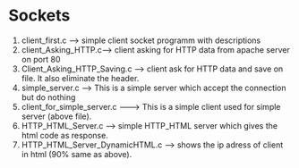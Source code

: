 # Sockets
1. client_first.c --> simple client socket programm with descriptions
2. client_Asking_HTTP.c--> client asking for HTTP data from apache server on port 80
3. Client_Asking_HTTP_Saving.c --> client ask for HTTP data and save on file. It also eliminate the header.
4. simple_server.c --> This is a simple server which accept the connection but do nothing
5. client_for_simple_server.c ---> This is a simple client used for simple server (above file). 
6. HTTP_HTML_Server.c --> simple HTTP_HTML server which gives the html code as response.
7. HTTP_HTML_Server_DynamicHTML.c --> shows the ip adress of client in html (90% same as above).

